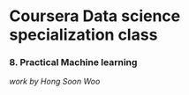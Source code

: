 # Coursera Data science specialization class

### 8. Practical Machine learning
*work by Hong Soon Woo*
